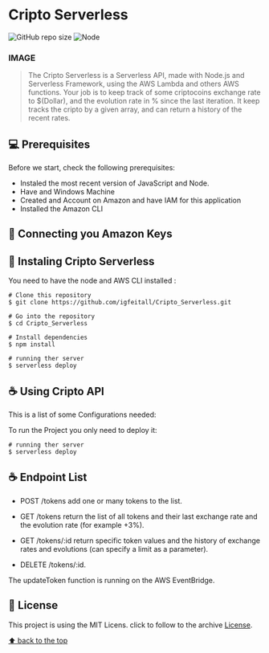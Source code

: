 # Cripto Serverless

<!---Esses são exemplos. Veja https://shields.io para outras pessoas ou para personalizar este conjunto de escudos. Você pode querer incluir dependências, status do projeto e informações de licença aqui--->

![GitHub repo size](https://img.shields.io/github/repo-size/iuricode/README-template?style=for-the-badge)
![Node](https://img.shields.io/node/v/serverless?style=for-the-badge)


### IMAGE
 
> The Cripto Serverless is a Serverless API, made with Node.js and Serverless Framework, using the AWS Lambda and others AWS functions. Your job is to keep track of some criptocoins exchange rate to $(Dollar), and the evolution rate in % since the last iteration. It keep tracks the cripto by a given array, and can return a history of the recent rates.

## 💻 Prerequisites

Before we start, check the following prerequisites:

* Instaled the most recent version of JavaScript and Node.
* Have and Windows Machine
* Created and Account on Amazon and have IAM for this application
* Installed the Amazon CLI

## 🚀 Connecting you Amazon Keys



## 🚀 Instaling Cripto Serverless

You need to have the node and AWS CLI installed :

```
# Clone this repository
$ git clone https://github.com/igfeitall/Cripto_Serverless.git

# Go into the repository
$ cd Cripto_Serverless

# Install dependencies
$ npm install

# running ther server
$ serverless deploy
```

## ☕ Using Cripto API

This is a list of some Configurations needed:


To run the Project you only need to deploy it:

```
# running ther server
$ serverless deploy
```

## ☕ Endpoint List

  - POST /tokens add one or many tokens to the list.

  - GET /tokens return the list of all tokens and their last exchange rate and the evolution rate (for
example +3%).

  - GET /tokens/:id return specific token values and the history of exchange rates and evolutions
(can specify a limit as a parameter).

  - DELETE /tokens/:id.

  The updateToken function is running on the AWS EventBridge.

## 📝 License

This project is using the MIT Licens. click to follow to the archive [License](LICENSE.md).

[⬆ back to the top](#Cripto_Serverless)<br>
